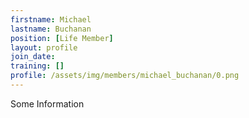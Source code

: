 ```yaml
---
firstname: Michael
lastname: Buchanan
position: [Life Member]
layout: profile
join_date:
training: []
profile: /assets/img/members/michael_buchanan/0.png
---
```

Some Information